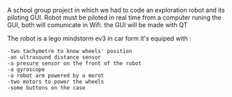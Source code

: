 A school group project in which we had to code an exploration robot and its piloting GUI. Robot must be piloted in real time from a computer runing the GUI, both will comunicate in Wifi. the GUI will be made with QT

  The robot is a lego mindstorm ev3 in car form it's equiped with :

    -two tachymetre to know wheels' position
    -an ultrasound distance sensor
    -a presure sensor on the front of the robot
    -a gyroscope
    -a robot arm powered by a morot
    -two motors to power the wheels
    -some buttons on the case
